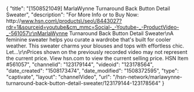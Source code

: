 {
    "title": "[1508521049] MarlaWynne Turnaround Back Button Detail Sweater",
    "description": "For More Info or to Buy Now: http:\/\/www.hsn.com\/products\/seo\/8443027?rdr=1&sourceid=youtube&cm_mmc=Social-_-Youtube-_-ProductVideo-_-561057\r\nMarlaWynne Turnaround Back Button Detail Sweater\nA feminine sweater helps you curate a wardrobe that's built for cooler weather. This sweater charms your blouses and tops with effortless chic. Let...\r\nPrices shown on the previously recorded video may not represent the current price.  View hsn.com to view the current selling price. HSN Item #561057",
    "channelid": "123179144",
    "videoid": "123178564",
    "date_created": "1508173474",
    "date_modified": "1508372595",
    "type": "captivate",
    "layout": "channelVideo",
    "url": "\/hsn-network\/marlawynne-turnaround-back-button-detail-sweater\/123179144-123178564"
}